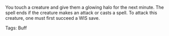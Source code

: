 You touch a creature and give them a glowing halo for the next minute. The spell ends if the creature makes an attack or casts a spell. To attack this creature, one must first succeed a WIS save.

Tags: Buff